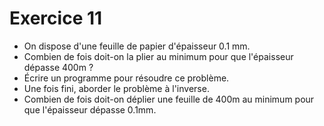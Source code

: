 # Exercice 11

  - On dispose d'une feuille de papier d'épaisseur 0.1 mm.
  - Combien de fois doit-on la plier au minimum pour que l'épaisseur dépasse 400m ?
  - Écrire un programme pour résoudre ce problème.
  - Une fois fini, aborder le problème à l'inverse.
  - Combien de fois doit-on déplier une feuille de 400m au minimum pour que l'épaisseur dépasse 0.1mm. 

